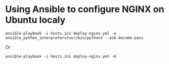Using Ansible to configure NGINX on Ubuntu localy
====

    ansible-playbook -i hosts.ini deploy-nginx.yml -e ansible_python_interpreter=/usr/bin/python3 --ask-become-pass

Or

    ansible-playbook -i hosts.ini deploy-nginx.yml -K
